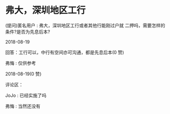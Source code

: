 # 弗大，深圳地区工行

(提问)匿名用户 : 弗大，深圳地区工行或者其他行能刚过户就 二押吗，需要怎样的条件?是否为先息后本?

2018-08-19

回答：工行可以，中行有空间亦可沟通，都是先息后本(0 赞)

弗悔 : 仅供参考

2018-08-19(0 赞)

评论区：

JoJo : 已经实施了吗

弗悔 : 当然还没有